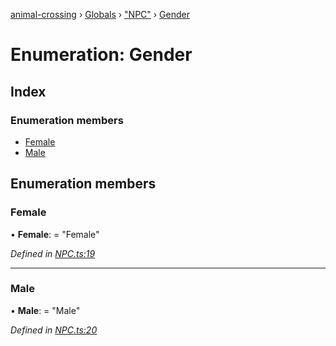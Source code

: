 [animal-crossing](../README.md) › [Globals](../globals.md) › ["NPC"](../modules/_npc_.md) › [Gender](_npc_.gender.md)

# Enumeration: Gender

## Index

### Enumeration members

* [Female](_npc_.gender.md#female)
* [Male](_npc_.gender.md#male)

## Enumeration members

###  Female

• **Female**: = "Female"

*Defined in [NPC.ts:19](https://github.com/Norviah/animal-crossing/blob/4ac4ba9/module/types/NPC.ts#L19)*

___

###  Male

• **Male**: = "Male"

*Defined in [NPC.ts:20](https://github.com/Norviah/animal-crossing/blob/4ac4ba9/module/types/NPC.ts#L20)*
